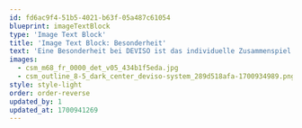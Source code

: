 ```yaml
---
id: fd6ac9f4-51b5-4021-b63f-05a487c61054
blueprint: imageTextBlock
type: 'Image Text Block'
title: 'Image Text Block: Besonderheit'
text: 'Eine Besonderheit bei DEVISO ist das individuelle Zusammenspiel von Farben und Holz-Einsätzen. So ermöglicht die Hülle um den innenliegenden Korpus ganz unterschiedliche Farbkombinationen. Darüber hinaus kann der Oberboden der Korpushülle farblich ganz unabhängig vom Rest gestaltet werden. Das gilt ebenso für die Füße oder Sockel sowie die vorgesetzten Türen und Schubkästen.'
images:
  - csm_m68_fr_0000_det_v05_434b1f5eda.jpg
  - csm_outline_8-5_dark_center_deviso-system_289d518afa-1700934989.png
style: style-light
order: order-reverse
updated_by: 1
updated_at: 1700941269
---
```

